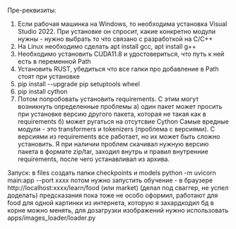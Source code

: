 Пре-реквизиты:
1. Если рабочая машинка на Windows, то необходима установка Visual Studio 2022. При установке он спросит, какие конкретно модули нужны - нужно выбрать то что связано с разработкой на C/C++
2. На Linux необходимо сделать apt install gcc, apt install g++
3. Необходимо установить CUDA11.8 и удостовериться, что путь к ней есть в переменной Path
4. Установить RUST, убедиться что все галки про добавление в Path стоят при установке
5. pip install --upgrade pip setuptools wheel
6. pip install cython
7. Потом попробовать установить requirements. С этим могут возникнуть определенные проблемы
   а) один пакет может просить при установке версию другого пакета, которая не такая как в requirements
   б) может ругаться на отсутсвие Cython
Самые вредные модули - это transformers и tokenizers  (проблема с версиями). С версиями из requirements все работает, но их может быть сложно установить. Я при наличии проблем скачивал нужную версию пакета в формате zip/tar, заходил внутрь и правил внутренние requirements,
после чего устанавливал из архива. 


Запуск:
в files создать папки checkpoints и models
python -m uvicorn main:app --port xxxx
потом нужно запустить обучение - в браузере http://localhost:xxxx/learn/food (или market) (делал под сваггер, не успел доделать)
предсказания пока тоже не особо оформил, работают для food для одной картинки из интернета, которую я захардкодил
бд в корне можно менять, для дозагрузки изображений нужно использовать apps/images_loader/loader.py 
